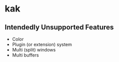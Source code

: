 # kak

Intendedly Unsupported Features
-------------------------------

- Color
- Plugin (or extension) system
- Multi (split) windows
- Multi buffers
